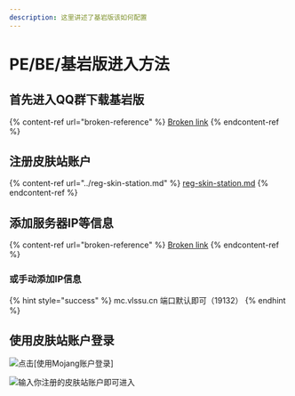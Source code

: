 ```yaml
---
description: 这里讲述了基岩版该如何配置
---
```


# PE/BE/基岩版进入方法

## 首先进入QQ群下载基岩版

{% content-ref url="broken-reference" %}
[Broken link](broken-reference)
{% endcontent-ref %}

## 注册皮肤站账户

{% content-ref url="../reg-skin-station.md" %}
[reg-skin-station.md](../reg-skin-station.md)
{% endcontent-ref %}

## 添加服务器IP等信息

{% content-ref url="broken-reference" %}
[Broken link](broken-reference)
{% endcontent-ref %}

### 或手动添加IP信息

{% hint style="success" %}
mc.vlssu.cn   端口默认即可（19132）
{% endhint %}

## 使用皮肤站账户登录

![点击\[使用Mojang账户登录\]](../../.gitbook/assets/2WNINOPVRSSW9\~\~20@ZZ9\(V.png)

![输入你注册的皮肤站账户即可进入](../../.gitbook/assets/H10OEA{I2H{A_W}U7TB\`\(TJ.png)
